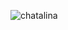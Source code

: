 ![chatalina](https://user-images.githubusercontent.com/11927977/160942016-11afb9e3-0564-4810-b8be-6ef390e05c9c.gif)